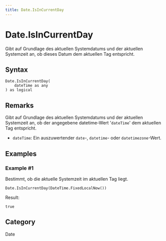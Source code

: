 ```yaml
---
title: Date.IsInCurrentDay
---
```


# Date.IsInCurrentDay


Gibt auf Grundlage des aktuellen Systemdatums und der aktuellen Systemzeit an, ob dieses Datum dem aktuellen Tag entspricht.


## Syntax

```powerquery
Date.IsInCurrentDay(
    dateTime as any
) as logical
```


## Remarks

Gibt auf Grundlage des aktuellen Systemdatums und der aktuellen Systemzeit an, ob der angegebene datetime-Wert '<code>dateTime</code>' dem aktuellen Tag entspricht.      <ul>      <li><code>dateTime</code>: Ein auszuwertender <code>date</code>-, <code>datetime</code>- oder <code>datetimezone</code>-Wert.</li>      </ul>


## Examples

### Example #1 
Bestimmt, ob die aktuelle Systemzeit im aktuellen Tag liegt.
```powerquery
Date.IsInCurrentDay(DateTime.FixedLocalNow())
```

Result: 
```powerquery
true
```




## Category
Date

